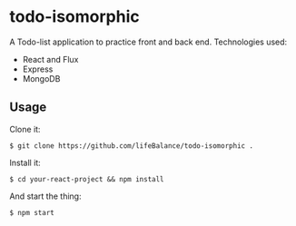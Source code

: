 # todo-isomorphic
A Todo-list application to practice front and back end. Technologies used:

* React and Flux
* Express
* MongoDB


## Usage
Clone it:
```
$ git clone https://github.com/lifeBalance/todo-isomorphic .
```

Install it:
```
$ cd your-react-project && npm install
```

And start the thing:
```
$ npm start
```
